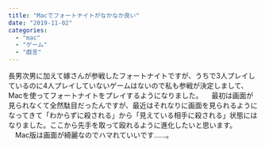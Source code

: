 ```yaml
---
title: "Macでフォートナイトがなかなか良い"
date: "2019-11-02"
categories: 
  - "mac"
  - "ゲーム"
  - "戯言"
---
```


長男次男に加えて嫁さんが参戦したフォートナイトですが、うちで3人プレイしているのに4人プレイしていないゲームはないので私も参戦が決定しまして、Macを使ってフォートナイトをプレイするようになりました。 　最初は画面が見られなくて全然駄目だったんですが、最近はそれなりに画面を見られるようになってきて「わからずに殺される」から「見えている相手に殺される」状態にはなりました。ここから先手を取って殴れるように進化したいと思います。 　Mac版は画面が綺麗なのでハマれていいです……。
